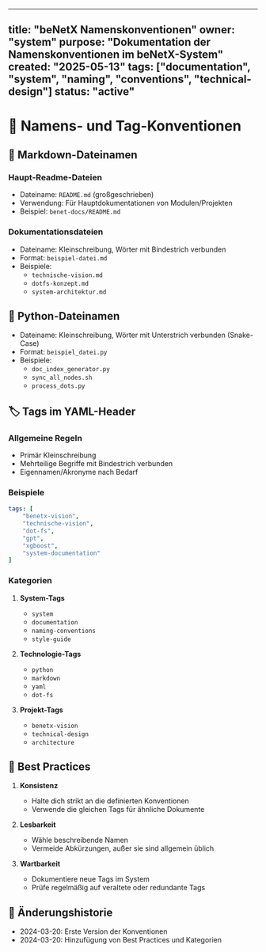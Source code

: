 <!-- SPDX-License-Identifier: CC-BY-NC-SA-4.0 -->
<!-- Copyright © 2025 beNetX – Moritz Oliver Benatzky et al. -->

<!-- Copyright © 2025 beNetX – Moritz Oliver Benatzky et al. -->


---
title: "beNetX Namenskonventionen"
owner: "system"
purpose: "Dokumentation der Namenskonventionen im beNetX-System"
created: "2025-05-13"
tags: ["documentation", "system", "naming", "conventions", "technical-design"]
status: "active"
---

# 📝 Namens- und Tag-Konventionen

## 📄 Markdown-Dateinamen

### Haupt-Readme-Dateien
- Dateiname: `README.md` (großgeschrieben)
- Verwendung: Für Hauptdokumentationen von Modulen/Projekten
- Beispiel: `benet-docs/README.md`

### Dokumentationsdateien
- Dateiname: Kleinschreibung, Wörter mit Bindestrich verbunden
- Format: `beispiel-datei.md`
- Beispiele:
  - `technische-vision.md`
  - `dotfs-konzept.md`
  - `system-architektur.md`

## 🐍 Python-Dateinamen

- Dateiname: Kleinschreibung, Wörter mit Unterstrich verbunden (Snake-Case)
- Format: `beispiel_datei.py`
- Beispiele:
  - `doc_index_generator.py`
  - `sync_all_nodes.sh`
  - `process_dots.py`

## 🏷️ Tags im YAML-Header

### Allgemeine Regeln
- Primär Kleinschreibung
- Mehrteilige Begriffe mit Bindestrich verbunden
- Eigennamen/Akronyme nach Bedarf

### Beispiele
```yaml
tags: [
    "benetx-vision",
    "technische-vision",
    "dot-fs",
    "gpt",
    "xgboost",
    "system-documentation"
]
```

### Kategorien
1. **System-Tags**
   - `system`
   - `documentation`
   - `naming-conventions`
   - `style-guide`

2. **Technologie-Tags**
   - `python`
   - `markdown`
   - `yaml`
   - `dot-fs`

3. **Projekt-Tags**
   - `benetx-vision`
   - `technical-design`
   - `architecture`

## 📌 Best Practices

1. **Konsistenz**
   - Halte dich strikt an die definierten Konventionen
   - Verwende die gleichen Tags für ähnliche Dokumente

2. **Lesbarkeit**
   - Wähle beschreibende Namen
   - Vermeide Abkürzungen, außer sie sind allgemein üblich

3. **Wartbarkeit**
   - Dokumentiere neue Tags im System
   - Prüfe regelmäßig auf veraltete oder redundante Tags

## 🔄 Änderungshistorie

- 2024-03-20: Erste Version der Konventionen
- 2024-03-20: Hinzufügung von Best Practices und Kategorien 
